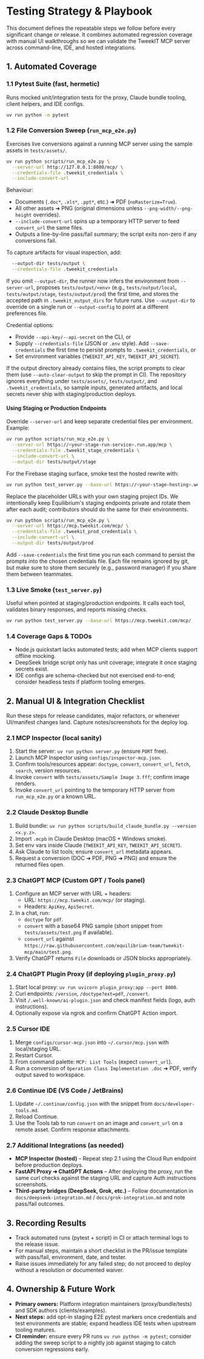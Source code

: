 # Testing Strategy & Playbook

This document defines the repeatable steps we follow before every significant change or release. It combines automated regression coverage with manual UI walkthroughs so we can validate the TweekIT MCP server across command-line, IDE, and hosted integrations.

## 1. Automated Coverage

### 1.1 Pytest Suite (fast, hermetic)
Runs mocked unit/integration tests for the proxy, Claude bundle tooling, client helpers, and IDE configs.

```bash
uv run python -m pytest
```

### 1.2 File Conversion Sweep (`run_mcp_e2e.py`)
Exercises live conversions against a running MCP server using the sample assets in `tests/assets/`.

```bash
uv run python scripts/run_mcp_e2e.py \
  --server-url http://127.0.0.1:8080/mcp/ \
  --credentials-file .tweekit_credentials \
  --include-convert-url
```

Behaviour:
- Documents (`.doc*`, `.xls*`, `.ppt*`, etc.) ➜ PDF (`noRasterize=True`).
- All other assets ➜ PNG (original dimensions unless `--png-width/--png-height` overrides).
- `--include-convert-url` spins up a temporary HTTP server to feed `convert_url` the same files.
- Outputs a line-by-line pass/fail summary; the script exits non-zero if any conversions fail.

To capture artifacts for visual inspection, add:

```bash
  --output-dir tests/output \
  --credentials-file .tweekit_credentials
```

If you omit `--output-dir`, the runner now infers the environment from `--server-url`, proposes
`tests/output/<env>` (e.g., `tests/output/local`, `tests/output/stage`, `tests/output/prod`) the
first time, and stores the accepted path in `.tweekit_output_dirs` for future runs. Use
`--output-dir` to override on a single run or `--output-config` to point at a different
preferences file.

Credential options:
- Provide `--api-key/--api-secret` on the CLI, or
- Supply `--credentials-file` (JSON or `.env` style). Add `--save-credentials` the first time to persist prompts to `.tweekit_credentials`, or
- Set environment variables (`TWEEKIT_API_KEY`, `TWEEKIT_API_SECRET`).

If the output directory already contains files, the script prompts to clear them (use `--auto-clear-output` to skip the prompt in CI). The repository ignores everything under `tests/assets/`, `tests/output/`, and `.tweekit_credentials`, so sample inputs, generated artifacts, and local secrets never ship with staging/production deploys.

#### Using Staging or Production Endpoints

Override `--server-url` and keep separate credential files per environment. Example:

```bash
uv run python scripts/run_mcp_e2e.py \
  --server-url https://<your-stage-run-service>.run.app/mcp \
  --credentials-file .tweekit_stage_credentials \
  --include-convert-url \
  --output-dir tests/output/stage
```

For the Firebase staging surface, smoke test the hosted rewrite with:

```bash
uv run python test_server.py --base-url https://<your-stage-hosting>.web.app/mcp
```

Replace the placeholder URLs with your own staging project IDs. We intentionally keep Equilibrium's staging endpoints private and rotate them after each audit; contributors should do the same for their environments.

```bash
uv run python scripts/run_mcp_e2e.py \
  --server-url https://mcp.tweekit.com/mcp/ \
  --credentials-file .tweekit_prod_credentials \
  --include-convert-url \
  --output-dir tests/output/prod
```

Add `--save-credentials` the first time you run each command to persist the prompts into the chosen credentials file. Each file remains ignored by git, but make sure to store them securely (e.g., password manager) if you share them between teammates.

### 1.3 Live Smoke (`test_server.py`)
Useful when pointed at staging/production endpoints. It calls each tool, validates binary responses, and reports missing checks.

```bash
uv run python test_server.py --base-url https://mcp.tweekit.com/mcp/
```

### 1.4 Coverage Gaps & TODOs
- Node.js quickstart lacks automated tests; add when MCP clients support offline mocking.
- DeepSeek bridge script only has unit coverage; integrate it once staging secrets exist.
- IDE configs are schema-checked but not exercised end-to-end; consider headless tests if platform tooling emerges.

## 2. Manual UI & Integration Checklist

Run these steps for release candidates, major refactors, or whenever UI/manifest changes land. Capture notes/screenshots for the deploy log.

### 2.1 MCP Inspector (local sanity)
1. Start the server: `uv run python server.py` (ensure `PORT` free).
2. Launch MCP Inspector using `configs/inspector-mcp.json`.
3. Confirm tools/resources appear: `doctype`, `convert`, `convert_url`, `fetch`, `search`, version resources.
4. Invoke `convert` with `tests/assets/Sample Image 3.fff`; confirm image renders.
5. Invoke `convert_url` pointing to the temporary HTTP server from `run_mcp_e2e.py` or a known URL.

### 2.2 Claude Desktop Bundle
1. Build bundle: `uv run python scripts/build_claude_bundle.py --version <x.y.z>`.
2. Import `.mcpb` in Claude Desktop (macOS + Windows smoke).
3. Set env vars inside Claude (`TWEEKIT_API_KEY`, `TWEEKIT_API_SECRET`).
4. Ask Claude to list tools; ensure `convert_url` metadata appears.
5. Request a conversion (DOC ➜ PDF, PNG ➜ PNG) and ensure the returned files open.

### 2.3 ChatGPT MCP (Custom GPT / Tools panel)
1. Configure an MCP server with URL + headers:
   - URL: `https://mcp.tweekit.com/mcp/` (or staging).
   - Headers: `ApiKey`, `ApiSecret`.
2. In a chat, run:
   - `doctype` for `pdf`.
   - `convert` with a base64 PNG sample (short snippet from `tests/assets/test.png` if available).
   - `convert_url` against `https://raw.githubusercontent.com/equilibrium-team/tweekit-mcp/main/test.png`.
3. Verify ChatGPT returns `File` downloads or JSON blocks appropriately.

### 2.4 ChatGPT Plugin Proxy (if deploying `plugin_proxy.py`)
1. Start local proxy: `uv run uvicorn plugin_proxy:app --port 8000`.
2. Curl endpoints: `/version`, `/doctype?ext=pdf`, `/convert`.
3. Visit `/.well-known/ai-plugin.json` and check manifest fields (logo, auth instructions).
4. Optionally expose via ngrok and confirm ChatGPT Action import.

### 2.5 Cursor IDE
1. Merge `configs/cursor-mcp.json` into `~/.cursor/mcp.json` with local/staging URL.
2. Restart Cursor.
3. From command palette: `MCP: List Tools` (expect `convert_url`).
4. Run a conversion of `Operation Class Implementation .doc` ➜ PDF, verify output saved to workspace.

### 2.6 Continue IDE (VS Code / JetBrains)
1. Update `~/.continue/config.json` with the snippet from `docs/developer-tools.md`.
2. Reload Continue.
3. Use the Tools tab to run `convert` on an image and `convert_url` on a remote asset. Confirm response attachments.

### 2.7 Additional Integrations (as needed)
- **MCP Inspector (hosted)** – Repeat step 2.1 using the Cloud Run endpoint before production deploys.
- **FastAPI Proxy ➜ ChatGPT Actions** – After deploying the proxy, run the same curl checks against the staging URL and capture Auth instructions screenshots.
- **Third-party bridges (DeepSeek, Grok, etc.)** – Follow documentation in `docs/deepseek-integration.md` / `docs/grok-integration.md` and note pass/fail outcomes.

## 3. Recording Results

- Track automated runs (pytest + script) in CI or attach terminal logs to the release issue.
- For manual steps, maintain a short checklist in the PR/issue template with pass/fail, environment, date, and tester.
- Raise issues immediately for any failed step; do not proceed to deploy without a resolution or documented waiver.

## 4. Ownership & Future Work

- **Primary owners:** Platform integration maintainers (proxy/bundle/tests) and SDK authors (clients/examples).
- **Next steps:** add opt-in staging E2E pytest markers once credentials and test environments are stable; expand headless IDE tests when upstream tooling matures.
- **CI reminder:** ensure every PR runs `uv run python -m pytest`; consider adding the sweep script to a nightly job against staging to catch conversion regressions early.
